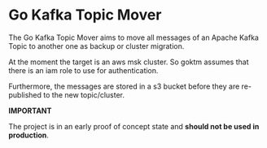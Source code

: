 # Go Kafka Topic Mover

The Go Kafka Topic Mover aims to move all messages of an Apache Kafka Topic to another one as backup or cluster migration.

At the moment the target is an aws msk cluster. So goktm assumes that there is an iam role to use for authentication.

Furthermore, the messages are stored in a s3 bucket before they are re-published to the new topic/cluster. 

**IMPORTANT**

The project is in an early proof of concept state and **should not be used in production**. 
